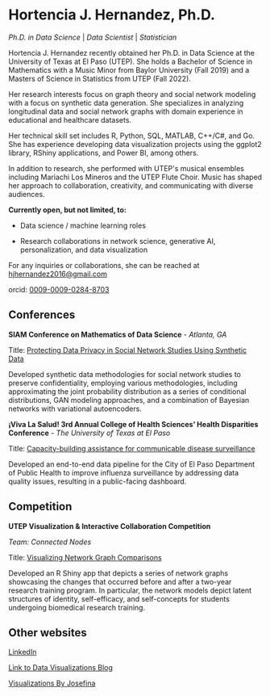 # Hortencia J. Hernandez, Ph.D.

*Ph.D. in Data Science* | *Data Scientist* | *Statistician*

Hortencia J. Hernandez recently obtained her Ph.D. in Data Science at the University of Texas at El Paso (UTEP). She holds a Bachelor of Science in Mathematics with a Music Minor from Baylor University (Fall 2019) and a Masters of Science in Statistics from UTEP (Fall 2022).

Her research interests focus on graph theory and social network modeling with a focus on synthetic data generation. She specializes in analyzing longitudinal data and social network graphs with domain experience in educational and healthcare datasets. 


Her technical skill set includes R, Python, SQL, MATLAB, C++/C#, and Go. She has experience developing data visualization projects using the ggplot2 library, RShiny applications, and Power BI, among others.

In addition to research, she performed with UTEP's musical ensembles including Mariachi Los Mineros and the UTEP Flute Choir. Music has shaped her approach to collaboration, creativity, and communicating with diverse audiences.


**Currently open, but not limited, to:**

- Data science / machine learning roles

- Research collaborations in network science, generative AI, personalization, and data visualization

For any inquiries or collaborations, she can be reached at hjhernandez2016@gmail.com

orcid: [0009-0009-0284-8703](https://orcid.org/0009-0009-0284-8703)

## Conferences
**SIAM Conference on Mathematics of Data Science** - *Atlanta, GA*

Title: [Protecting Data Privacy in Social Network Studies Using Synthetic Data](https://hjhernandez.shinyapps.io/siam2024/)

Developed synthetic data methodologies for social network studies to preserve confidentiality, employing various methodologies, including approximating the joint probability distribution as a series of conditional distributions, GAN modeling approaches, and a combination of Bayesian networks with variational autoencoders.

**¡Viva La Salud! 3rd Annual College of Health Sciences’ Health Disparities Conference** - *The University of Texas at El Paso*

Title: [Capacity-building assistance for communicable disease surveillance](https://hjhernandez.shinyapps.io/VivaLaSaludApp/)

Developed an end-to-end data pipeline for the City of El Paso Department of Public Health to improve influenza surveillance by addressing data quality issues, resulting in a public-facing dashboard.

## Competition
**UTEP Visualization & Interactive Collaboration Competition**

*Team: Connected Nodes*

Title: [Visualizing Network Graph Comparisons](https://hjhernandez.shinyapps.io/DataVis/)

Developed an R Shiny app that depicts a series of network graphs showcasing the changes that occurred before and after a two-year research training program. In particular, the network models depict latent structures of identity, self-efficacy, and self-concepts for students undergoing biomedical research training.

## Other websites
[LinkedIn](https://www.linkedin.com/in/hortencia-hernandez)

[Link to Data Visualizations Blog](https://hjhernandezdataviz.blogspot.com/)

[Visualizations By Josefina](https://visualizationsbyjosefina.com)

<!---
hjhernandez3/hjhernandez3 is a ✨ special ✨ repository because its `README.md` (this file) appears on your GitHub profile.
You can click the Preview link to take a look at your changes.
---
